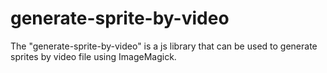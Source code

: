 # generate-sprite-by-video
The "generate-sprite-by-video" is a js library that can be used to generate sprites by video file using ImageMagick.
